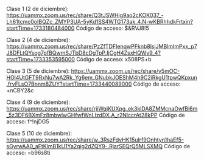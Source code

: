 Clase 1 (2 de diciembre):
https://uammx.zoom.us/rec/share/Q3tJSWHig9ao2cKOK037_-Lh61tcmc0oIBQZc_ZMYP3UA-5yKd1SS4WTG173ak_4.N-wKBRhhdkFrtxin?startTime=1733180484000
Código de acceso: $&RVJ8!5


Clase 2 (4 de diciembre):
https://uammx.zoom.us/rec/share/PzZfTDFIenqwPFknb8lsjJMBlmImPxx_p7J8DFLtQYsog7pfBQwmSJTbD8cDgTpP.IjCgH4ZsxHQWv9_4?startTime=1733353595000
Código de acceso: x508PS+b


Clase 3 (5 de diciembre):
https://uammx.zoom.us/rec/share/v5mOC-HOl4UtGFT9RxNu7wA2Rk_Yg6em_GNubkJOEShM4h9C2iRkgU1tpwQKpxun.frvFLsO7Bnnm8ZUY?startTime=1733440089000
Código de acceso: +nCBY2&c

Clase 4 (9 de diciembre):
https://uammx.zoom.us/rec/share/rjiWqjKUXpg_ek3klDA8ZMMcnaOwfBi6m_5z3DF6BXmFz8mbwlwGHfwfWnLIzdDX.A_r2NlccrAt28kPP 
Código de acceso: f^!njDG5

Clase 5 (10 de diciembre):
https://uammx.zoom.us/rec/share/w_3RszFdvHK15ulrf9Onhtyn1haEf5-sGyrwAA0_aFtKlmB1kU1Ya2qig2dZQY9-.RjarSEQrQ5MLSXMQ 
Código de acceso: =b96s8ti
